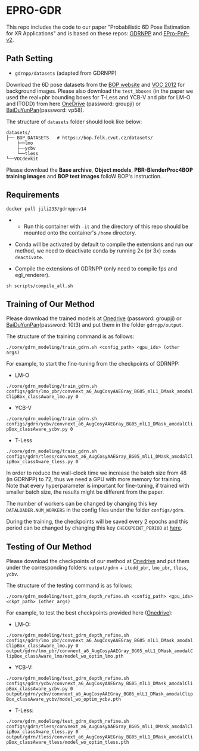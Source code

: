 # EPRO-GDR

This repo includes the code to our paper "Probabilistic 6D Pose Estimation for XR Applications" and is based on these repos: [GDRNPP](https://github.com/shanice-l/gdrnpp_bop2022) and [EPro-PnP-v2](https://github.com/tjiiv-cprg/EPro-PnP-v2/tree/main/EPro-PnP-6DoF_v2).

## Path Setting

* `gdrnpp/datasets` (adapted from GDRNPP)

Download the 6D pose datasets from the
[BOP website](https://bop.felk.cvut.cz/datasets/) and
[VOC 2012](https://pjreddie.com/projects/pascal-voc-dataset-mirror/)
for background images.
Please also download the  `test_bboxes` (in the paper we used the real+pbr bounding boxes for T-Less and YCB-V and pbr for LM-O and ITODD) from
here [OneDrive](https://mailstsinghuaeducn-my.sharepoint.com/:f:/g/personal/liuxy21_mails_tsinghua_edu_cn/Eq_2aCC0RfhNisW8ZezYtIoBGfJiRIZnFxbITuQrJ56DjA?e=hPbJz2) (password: groupji) or [BaiDuYunPan](https://pan.baidu.com/s/1FzTO4Emfu-DxYkNG40EDKw)(password: vp58).

The structure of `datasets` folder should look like below:
```
datasets/
├── BOP_DATASETS   # https://bop.felk.cvut.cz/datasets/
    ├──lmo
    ├──ycbv
    └──tless
└──VOCdevkit
```

Please download the **Base archive**, **Object models**, **PBR-BlenderProc4BOP training images** and **BOP test images** folloW BOP's instruction.

## Requirements

```
docker pull jili233/gdrnpp:v14
```
* * Run this container with `-it` and the directory of this repo should be mounted onto the container's `/home` directory.

* Conda will be activated by default to compile the extensions and run our method, we need to deactivate conda by running 2x (or 3x) `conda deactivate`.

* Compile the extensions of GDRNPP (only need to compile fps and egl_renderer).

```
sh scripts/compile_all.sh
```

## Training of Our Method
Please download the trained models at [Onedrive](https://mailstsinghuaeducn-my.sharepoint.com/:f:/g/personal/liuxy21_mails_tsinghua_edu_cn/EgOQzGZn9A5DlaQhgpTtHBwB2Bwyx8qmvLauiHFcJbnGSw?e=EZ60La) (password: groupji) or [BaiDuYunPan](https://pan.baidu.com/s/1LhXblEic6pYf1i6hOm6Otw)(password: 10t3) and put them in the folder `gdrnpp/output`.

The structure of the training command is as follows:

`./core/gdrn_modeling/train_gdrn.sh <config_path> <gpu_ids> (other args)`

For example, to start the fine-tuning from the checkpoints of GDRNPP:

* LM-O

`./core/gdrn_modeling/train_gdrn.sh configs/gdrn/lmo_pbr/convnext_a6_AugCosyAAEGray_BG05_mlL1_DMask_amodalClipBox_classAware_lmo.py 0`

* YCB-V

`./core/gdrn_modeling/train_gdrn.sh configs/gdrn/ycbv/convnext_a6_AugCosyAAEGray_BG05_mlL1_DMask_amodalClipBox_classAware_ycbv.py 0`

* T-Less

`./core/gdrn_modeling/train_gdrn.sh configs/gdrn/tless/convnext_a6_AugCosyAAEGray_BG05_mlL1_DMask_amodalClipBox_classAware_tless.py 0`

In order to reduce the wall-clock time we increase the batch size from 48 (in GDRNPP) to 72, thus we need a GPU with more memory for training. Note that every hyperparameter is important for fine-tuning, if trained with smaller batch size, the results might be different from the paper.

The number of workers can be changed by changing this key `DATALOADER.NUM_WORKERS` in the config files under the folder `configs/gdrn`.

During the training, the checkpoints will be saved every 2 epochs and this period can be changed by changing this key `CHECKPOINT_PERIOD` at [here](gdrnpp/configs/_base_/common_base.py).

## Testing of Our Method
Please download the checkpoints of our method at [Onedrive](https://studtudarmstadtde-my.sharepoint.com/:f:/g/personal/jiayin_li_stud_tu-darmstadt_de/EqB1CgjK_4hAmrhllRLMpm0BRiH8GcNyHUUqbDbvJ0KhKQ?e=9M5qmG) and put them under the corresponding folders: `output/gdrn` + `itodd_pbr`, `lmo_pbr`, `tless`, `ycbv`.

The structure of the testing command is as follows:

`./core/gdrn_modeling/test_gdrn_depth_refine.sh <config_path> <gpu_ids> <ckpt_path> (other args)`

For example, to test the best checkpoints provided here ([Onedrive](https://studtudarmstadtde-my.sharepoint.com/:f:/g/personal/jiayin_li_stud_tu-darmstadt_de/EqB1CgjK_4hAmrhllRLMpm0BRiH8GcNyHUUqbDbvJ0KhKQ?e=9M5qmG)):

* LM-O:

`./core/gdrn_modeling/test_gdrn_depth_refine.sh configs/gdrn/lmo_pbr/convnext_a6_AugCosyAAEGray_BG05_mlL1_DMask_amodalClipBox_classAware_lmo.py 0 output/gdrn/lmo_pbr/convnext_a6_AugCosyAAEGray_BG05_mlL1_DMask_amodalClipBox_classAware_lmo/model_wo_optim_lmo.pth`

* YCB-V:

`./core/gdrn_modeling/test_gdrn_depth_refine.sh configs/gdrn/ycbv/convnext_a6_AugCosyAAEGray_BG05_mlL1_DMask_amodalClipBox_classAware_ycbv.py 0 output/gdrn/ycbv/convnext_a6_AugCosyAAEGray_BG05_mlL1_DMask_amodalClipBox_classAware_ycbv/model_wo_optim_ycbv.pth`

* T-Less:

`./core/gdrn_modeling/test_gdrn_depth_refine.sh configs/gdrn/tless/convnext_a6_AugCosyAAEGray_BG05_mlL1_DMask_amodalClipBox_classAware_tless.py 0 output/gdrn/tless/convnext_a6_AugCosyAAEGray_BG05_mlL1_DMask_amodalClipBox_classAware_tless/model_wo_optim_tless.pth`